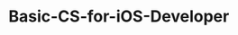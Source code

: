# Basic-CS-for-iOS-Developer 
 

   
    
    
     
            
  
      
      
        
     
    
   
   
 
 

